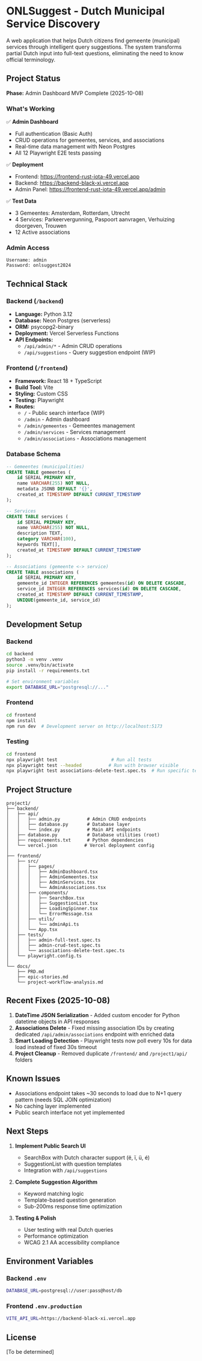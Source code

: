 # ONLSuggest - Dutch Municipal Service Discovery

A web application that helps Dutch citizens find gemeente (municipal) services through intelligent query suggestions. The system transforms partial Dutch input into full-text questions, eliminating the need to know official terminology.

## Project Status

**Phase:** Admin Dashboard MVP Complete (2025-10-08)

### What's Working

✅ **Admin Dashboard**
- Full authentication (Basic Auth)
- CRUD operations for gemeentes, services, and associations
- Real-time data management with Neon Postgres
- All 12 Playwright E2E tests passing

✅ **Deployment**
- Frontend: https://frontend-rust-iota-49.vercel.app
- Backend: https://backend-black-xi.vercel.app
- Admin Panel: https://frontend-rust-iota-49.vercel.app/admin

✅ **Test Data**
- 3 Gemeentes: Amsterdam, Rotterdam, Utrecht
- 4 Services: Parkeervergunning, Paspoort aanvragen, Verhuizing doorgeven, Trouwen
- 12 Active associations

### Admin Access

```
Username: admin
Password: onlsuggest2024
```

## Technical Stack

### Backend (`/backend`)
- **Language:** Python 3.12
- **Database:** Neon Postgres (serverless)
- **ORM:** psycopg2-binary
- **Deployment:** Vercel Serverless Functions
- **API Endpoints:**
  - `/api/admin/*` - Admin CRUD operations
  - `/api/suggestions` - Query suggestion endpoint (WIP)

### Frontend (`/frontend`)
- **Framework:** React 18 + TypeScript
- **Build Tool:** Vite
- **Styling:** Custom CSS
- **Testing:** Playwright
- **Routes:**
  - `/` - Public search interface (WIP)
  - `/admin` - Admin dashboard
  - `/admin/gemeentes` - Gemeentes management
  - `/admin/services` - Services management
  - `/admin/associations` - Associations management

### Database Schema

```sql
-- Gemeentes (municipalities)
CREATE TABLE gemeentes (
    id SERIAL PRIMARY KEY,
    name VARCHAR(255) NOT NULL,
    metadata JSONB DEFAULT '{}',
    created_at TIMESTAMP DEFAULT CURRENT_TIMESTAMP
);

-- Services
CREATE TABLE services (
    id SERIAL PRIMARY KEY,
    name VARCHAR(255) NOT NULL,
    description TEXT,
    category VARCHAR(100),
    keywords TEXT[],
    created_at TIMESTAMP DEFAULT CURRENT_TIMESTAMP
);

-- Associations (gemeente <-> service)
CREATE TABLE associations (
    id SERIAL PRIMARY KEY,
    gemeente_id INTEGER REFERENCES gemeentes(id) ON DELETE CASCADE,
    service_id INTEGER REFERENCES services(id) ON DELETE CASCADE,
    created_at TIMESTAMP DEFAULT CURRENT_TIMESTAMP,
    UNIQUE(gemeente_id, service_id)
);
```

## Development Setup

### Backend

```bash
cd backend
python3 -m venv .venv
source .venv/bin/activate
pip install -r requirements.txt

# Set environment variables
export DATABASE_URL="postgresql://..."
```

### Frontend

```bash
cd frontend
npm install
npm run dev  # Development server on http://localhost:5173
```

### Testing

```bash
cd frontend
npx playwright test                    # Run all tests
npx playwright test --headed          # Run with browser visible
npx playwright test associations-delete-test.spec.ts  # Run specific test
```

## Project Structure

```
project1/
├── backend/
│   ├── api/
│   │   ├── admin.py          # Admin CRUD endpoints
│   │   ├── database.py       # Database layer
│   │   └── index.py          # Main API endpoints
│   ├── database.py           # Database utilities (root)
│   ├── requirements.txt      # Python dependencies
│   └── vercel.json          # Vercel deployment config
│
├── frontend/
│   ├── src/
│   │   ├── pages/
│   │   │   ├── AdminDashboard.tsx
│   │   │   ├── AdminGemeentes.tsx
│   │   │   ├── AdminServices.tsx
│   │   │   └── AdminAssociations.tsx
│   │   ├── components/
│   │   │   ├── SearchBox.tsx
│   │   │   ├── SuggestionList.tsx
│   │   │   ├── LoadingSpinner.tsx
│   │   │   └── ErrorMessage.tsx
│   │   ├── utils/
│   │   │   └── adminApi.ts
│   │   └── App.tsx
│   ├── tests/
│   │   ├── admin-full-test.spec.ts
│   │   ├── admin-crud-test.spec.ts
│   │   └── associations-delete-test.spec.ts
│   └── playwright.config.ts
│
└── docs/
    ├── PRD.md
    ├── epic-stories.md
    └── project-workflow-analysis.md
```

## Recent Fixes (2025-10-08)

1. **DateTime JSON Serialization** - Added custom encoder for Python datetime objects in API responses
2. **Associations Delete** - Fixed missing association IDs by creating dedicated `/api/admin/associations` endpoint with enriched data
3. **Smart Loading Detection** - Playwright tests now poll every 10s for data load instead of fixed 30s timeout
4. **Project Cleanup** - Removed duplicate `/frontend/` and `/project1/api/` folders

## Known Issues

- Associations endpoint takes ~30 seconds to load due to N+1 query pattern (needs SQL JOIN optimization)
- No caching layer implemented
- Public search interface not yet implemented

## Next Steps

1. **Implement Public Search UI**
   - SearchBox with Dutch character support (ë, ï, ü, é)
   - SuggestionList with question templates
   - Integration with `/api/suggestions`

2. **Complete Suggestion Algorithm**
   - Keyword matching logic
   - Template-based question generation
   - Sub-200ms response time optimization

3. **Testing & Polish**
   - User testing with real Dutch queries
   - Performance optimization
   - WCAG 2.1 AA accessibility compliance

## Environment Variables

### Backend `.env`
```bash
DATABASE_URL=postgresql://user:pass@host/db
```

### Frontend `.env.production`
```bash
VITE_API_URL=https://backend-black-xi.vercel.app
```

## License

[To be determined]
